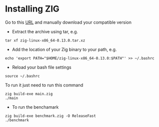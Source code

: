 # Installing ZIG

Go to this [URL](https://ziglang.org/download/) and manually download your compatible version


- Extract the archive using tar, e.g.

```
tar xf zig-linux-x86_64-0.13.0.tar.xz
```

- Add the location of your Zig binary to your path, e.g.

```
echo 'export PATH="$HOME/zig-linux-x86_64-0.13.0:$PATH"' >> ~/.bashrc
```

- Reload your bash file settings

```
source ~/.bashrc
```

To run it just need to run this command 

```
zig build-exe main.zig
./main
```


- To run the benchamark 
```
zig build-exe benchmark.zig -O ReleaseFast
./benchmark
```
